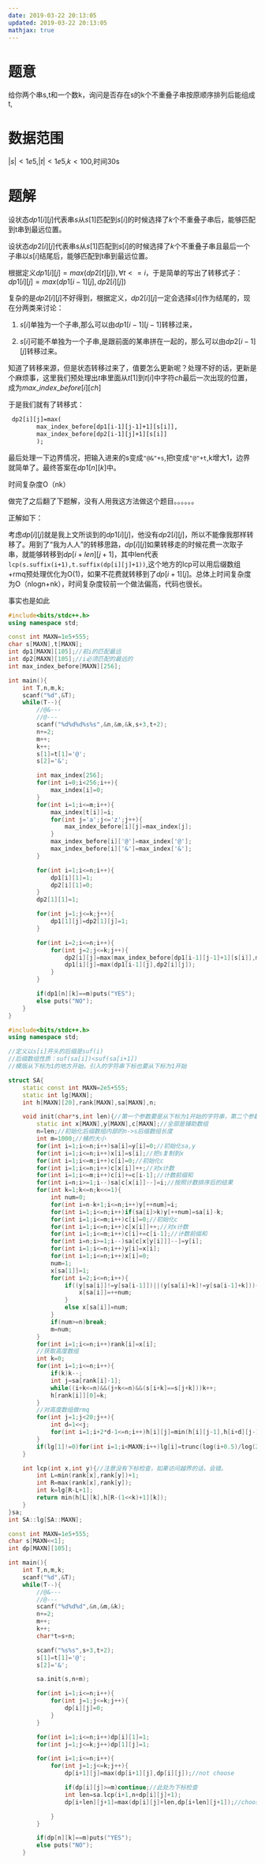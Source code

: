 ```yaml
---
date: 2019-03-22 20:13:05
updated: 2019-03-22 20:13:05
mathjax: true
---
```


# 题意 

给你两个串s,t和一个数k，询问是否存在s的k个不重叠子串按原顺序排列后能组成 t,


# 数据范围

$|s|<1e5$,$|t|<1e5$,$k<100$,时间30s

<!-- more -->

# 题解

设状态$dp1[i][j]$代表串$s$从$s[1]$匹配到$s[i]$的时候选择了$k$个不重叠子串后，能够匹配到t串到最远位置。

设状态$dp2[i][j]$代表串s从$s[1]$匹配到$s[i]$的时候选择了$k$个不重叠子串且最后一个子串以$s[i]$结尾后，能够匹配到t串到最远位置。

根据定义$dp1[i][j]=max(dp2[t][j]), \forall t<=i$，于是简单的写出了转移式子：$dp1[i][j]=max(dp1[i-1][j],dp2[i][j])$

复杂的是$dp2[i][j]$不好得到，根据定义，$dp2[i][j]$一定会选择$s[i]$作为结尾的，现在分两类来讨论：

1. $s[i]$单独为一个子串,那么可以由$dp1[i-1][j-1]$转移过来，

2. $s[i]$可能不单独为一个子串,是跟前面的某串拼在一起的，那么可以由$dp2[i-1][j]$转移过来。
   

知道了转移来源，但是状态转移过来了，值要怎么更新呢？处理不好的话，更新是个麻烦事，这里我们预处理出$t$串里面从$t[1]$到$t[i]$中字符$ch$最后一次出现的位置，成为$max\_index\_before[i][ch]$

于是我们就有了转移式：

```txt
 dp2[i][j]=max(
        max_index_before[dp1[i-1][j-1]+1][s[i]],
        max_index_before[dp2[i-1][j]+1][s[i]]
        );
```

​    最后处理一下边界情况，把输入进来的s变成`"@&"+s`,把t变成`"@"+t`,k增大1，边界就简单了。最终答案在$dp1[n][k]$中。

时间复杂度O（nk）

做完了之后翻了下题解，没有人用我这方法做这个题目。。。。。。

正解如下：

考虑$dp[i][j]$就是我上文所谈到的$dp1[i][j]$，他没有$dp2[i][j]$，所以不能像我那样转移了。用到了“我为人人”的转移思路，$dp[i][j]$如果转移走的时候花费一次取子串，就能够转移到$dp[i+len][j+1]$，其中len代表`lcp(s.suffix(i+1),t.suffix(dp[i][j]+1))`,这个地方的lcp可以用后缀数组+rmq预处理优化为O(1)，如果不花费就转移到了$dp[i+1][j]$。总体上时间复杂度为O（nlogn+nk），时间复杂度较前一个做法偏高，代码也很长。

事实也是如此

```c++
#include<bits/stdc++.h>
using namespace std;

const int MAXN=1e5+555;
char s[MAXN],t[MAXN];
int dp1[MAXN][105];//前i的匹配最远
int dp2[MAXN][105];//i必须匹配的最远的
int max_index_before[MAXN][256];

int main(){
    int T,n,m,k;
    scanf("%d",&T);
    while(T--){
        //@&---
        //@---
        scanf("%d%d%d%s%s",&n,&m,&k,s+3,t+2);
        n+=2;
        m++;
        k++;
        s[1]=t[1]='@';
        s[2]='&';

        int max_index[256];
        for(int i=0;i<256;i++){
            max_index[i]=0;
        }
        for(int i=1;i<=m;i++){
            max_index[t[i]]=i;
            for(int j='a';j<='z';j++){
                max_index_before[i][j]=max_index[j];
            }
            max_index_before[i]['@']=max_index['@'];
            max_index_before[i]['&']=max_index['&'];
        }

        for(int i=1;i<=n;i++){
            dp1[i][1]=1;
            dp2[i][1]=0;
        }
        dp2[1][1]=1;

        for(int j=1;j<=k;j++){
            dp1[1][j]=dp2[1][j]=1;
        }

        for(int i=2;i<=n;i++){
            for(int j=2;j<=k;j++){
                dp2[i][j]=max(max_index_before[dp1[i-1][j-1]+1][s[i]],max_index_before[dp2[i-1][j]+1][s[i]]);
                dp1[i][j]=max(dp1[i-1][j],dp2[i][j]);
            }
        }

        if(dp1[n][k]==m)puts("YES");
        else puts("NO");
    }
}
```





```c++
#include<bits/stdc++.h>
using namespace std;

//定义以s[i]开头的后缀是suf(i)
//后缀数组性质：suf(sa[i])<suf(sa[i+1])
//模版从下标为1的地方开始，引入的字符串下标也要从下标为1开始

struct SA{
    static const int MAXN=2e5+555;
    static int lg[MAXN];
    int h[MAXN][20],rank[MAXN],sa[MAXN],n;

    void init(char*s,int len){//第一个参数要是从下标为1开始的字符串，第二个参数是要从下标为
        static int x[MAXN],y[MAXN],c[MAXN];//全部是辅助数组
        n=len;//初始化后缀数组内部的n->s后缀数组长度
        int m=1000;//桶的大小
        for(int i=1;i<=n;i++)sa[i]=y[i]=0;//初始化sa,y
        for(int i=1;i<=n;i++)x[i]=s[i];//把s复制到x
        for(int i=1;i<=m;i++)c[i]=0;//初始化c
        for(int i=1;i<=n;i++)c[x[i]]++;//对x计数
        for(int i=1;i<=m;i++)c[i]+=c[i-1];//计数前缀和
        for(int i=n;i>=1;i--)sa[c[x[i]]--]=i;//按照计数排序后的结果
        for(int k=1;k<=n;k<<=1){
            int num=0;
            for(int i=n-k+1;i<=n;i++)y[++num]=i;
            for(int i=1;i<=n;i++)if(sa[i]>k)y[++num]=sa[i]-k;
            for(int i=1;i<=m;i++)c[i]=0;//初始化c
            for(int i=1;i<=n;i++)c[x[i]]++;//对x计数
            for(int i=1;i<=m;i++)c[i]+=c[i-1];//计数前缀和
            for(int i=n;i>=1;i--)sa[c[x[y[i]]]--]=y[i];
            for(int i=1;i<=n;i++)y[i]=x[i];
            for(int i=1;i<=n;i++)x[i]=0;
            num=1;
            x[sa[1]]=1;
            for(int i=2;i<=n;i++){
                if((y[sa[i]]!=y[sa[i-1]])||(y[sa[i]+k]!=y[sa[i-1]+k])){
                    x[sa[i]]=++num;
                }
                else x[sa[i]]=num;
            }
            if(num>=n)break;
            m=num;
        }
        for(int i=1;i<=n;i++)rank[i]=x[i];
        //获取高度数组
        int k=0;
        for(int i=1;i<=n;i++){
            if(k)k--;
            int j=sa[rank[i]-1];
            while((i+k<=n)&&(j+k<=n)&&(s[i+k]==s[j+k]))k++;
            h[rank[i]][0]=k;
        }
        //对高度数组做rmq
        for(int j=1;j<20;j++){
            int d=1<<j;
            for(int i=1;i+2*d-1<=n;i++)h[i][j]=min(h[i][j-1],h[i+d][j-1]);
        }
        if(lg[1]!=0)for(int i=1;i<MAXN;i++)lg[i]=trunc(log(i+0.5)/log(2));
    }

    int lcp(int x,int y){//注意没有下标检查，如果访问越界的话，会错。
        int L=min(rank[x],rank[y])+1;
        int R=max(rank[x],rank[y]);
        int k=lg[R-L+1];
        return min(h[L][k],h[R-(1<<k)+1][k]);
    }
}sa;
int SA::lg[SA::MAXN];

const int MAXN=1e5+555;
char s[MAXN<<1];
int dp[MAXN][105];

int main(){
    int T,n,m,k;
    scanf("%d",&T);
    while(T--){
        //@&---
        //@---
        scanf("%d%d%d",&n,&m,&k);
        n+=2;
        m++;
        k++;
        char*t=s+n;

        scanf("%s%s",s+3,t+2);
        s[1]=t[1]='@';
        s[2]='&';

        sa.init(s,n+m);

        for(int i=1;i<=n;i++){
            for(int j=1;j<=k;j++){
                dp[i][j]=0;
            }
        }

        for(int i=1;i<=n;i++)dp[i][1]=1;
        for(int j=1;j<=k;j++)dp[1][j]=1;

        for(int i=1;i<=n;i++){
            for(int j=1;j<=k;j++){
                dp[i+1][j]=max(dp[i+1][j],dp[i][j]);//not choose

                if(dp[i][j]>=m)continue;//此处为下标检查
                int len=sa.lcp(i+1,n+dp[i][j]+1);
                dp[i+len][j+1]=max(dp[i][j]+len,dp[i+len][j+1]);//choose

            }
        }

        if(dp[n][k]==m)puts("YES");
        else puts("NO");
    }
```

